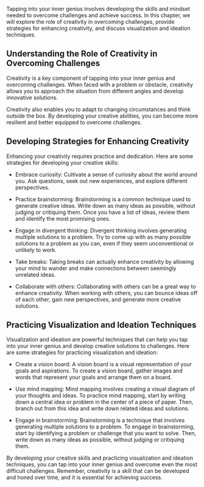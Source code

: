 
Tapping into your inner genius involves developing the skills and mindset needed to overcome challenges and achieve success. In this chapter, we will explore the role of creativity in overcoming challenges, provide strategies for enhancing creativity, and discuss visualization and ideation techniques.

Understanding the Role of Creativity in Overcoming Challenges
-------------------------------------------------------------

Creativity is a key component of tapping into your inner genius and overcoming challenges. When faced with a problem or obstacle, creativity allows you to approach the situation from different angles and develop innovative solutions.

Creativity also enables you to adapt to changing circumstances and think outside the box. By developing your creative abilities, you can become more resilient and better equipped to overcome challenges.

Developing Strategies for Enhancing Creativity
----------------------------------------------

Enhancing your creativity requires practice and dedication. Here are some strategies for developing your creative skills:

* Embrace curiosity: Cultivate a sense of curiosity about the world around you. Ask questions, seek out new experiences, and explore different perspectives.

* Practice brainstorming: Brainstorming is a common technique used to generate creative ideas. Write down as many ideas as possible, without judging or critiquing them. Once you have a list of ideas, review them and identify the most promising ones.

* Engage in divergent thinking: Divergent thinking involves generating multiple solutions to a problem. Try to come up with as many possible solutions to a problem as you can, even if they seem unconventional or unlikely to work.

* Take breaks: Taking breaks can actually enhance creativity by allowing your mind to wander and make connections between seemingly unrelated ideas.

* Collaborate with others: Collaborating with others can be a great way to enhance creativity. When working with others, you can bounce ideas off of each other, gain new perspectives, and generate more creative solutions.

Practicing Visualization and Ideation Techniques
------------------------------------------------

Visualization and ideation are powerful techniques that can help you tap into your inner genius and develop creative solutions to challenges. Here are some strategies for practicing visualization and ideation:

* Create a vision board: A vision board is a visual representation of your goals and aspirations. To create a vision board, gather images and words that represent your goals and arrange them on a board.

* Use mind mapping: Mind mapping involves creating a visual diagram of your thoughts and ideas. To practice mind mapping, start by writing down a central idea or problem in the center of a piece of paper. Then, branch out from this idea and write down related ideas and solutions.

* Engage in brainstorming: Brainstorming is a technique that involves generating multiple solutions to a problem. To engage in brainstorming, start by identifying a problem or challenge that you want to solve. Then, write down as many ideas as possible, without judging or critiquing them.

By developing your creative skills and practicing visualization and ideation techniques, you can tap into your inner genius and overcome even the most difficult challenges. Remember, creativity is a skill that can be developed and honed over time, and it is essential for achieving success.

